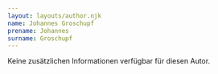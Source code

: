 ```yaml
---
layout: layouts/author.njk
name: Johannes Groschupf
prename: Johannes
surname: Groschupf
---
```

Keine zusätzlichen Informationen verfügbar für diesen Autor.
